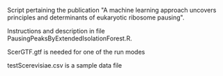 Script pertaining the publication "A machine learning approach uncovers principles and determinants of eukaryotic ribosome pausing".

Instructions and description in file PausingPeaksByExtendedIsolationForest.R.

ScerGTF.gtf is needed for one of the run modes

testScerevisiae.csv is a sample data file
